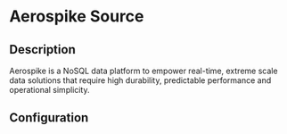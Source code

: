 
# Aerospike Source

Description
---
Aerospike is a NoSQL data platform to empower real-time, extreme scale data solutions 
that require high durability, predictable performance and operational simplicity.

Configuration
---
